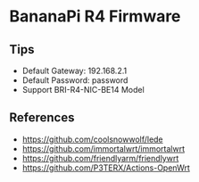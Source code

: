# BananaPi R4 Firmware

## Tips
* Default Gateway: 192.168.2.1
* Default Password: password
* Support BRI-R4-NIC-BE14 Model

## References
* https://github.com/coolsnowwolf/lede
* https://github.com/immortalwrt/immortalwrt
* https://github.com/friendlyarm/friendlywrt
* https://github.com/P3TERX/Actions-OpenWrt
